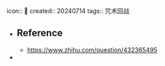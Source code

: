 icon:: 📄
created:: 20240714
tags:: 咒术回战

- ## Reference
  - https://www.zhihu.com/question/432365495
-